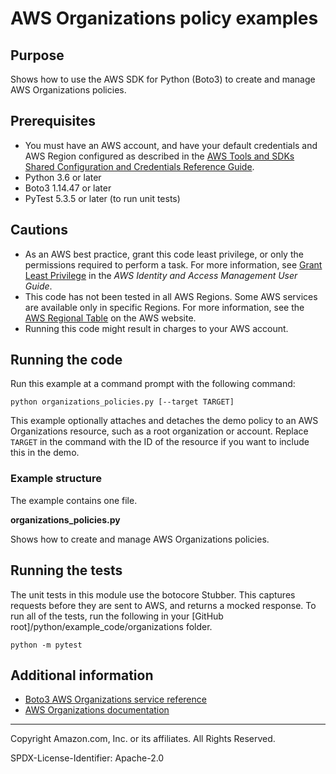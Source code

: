 # AWS Organizations policy examples

## Purpose

Shows how to use the AWS SDK for Python (Boto3) to create and manage AWS Organizations
policies.

## Prerequisites

- You must have an AWS account, and have your default credentials and AWS Region
  configured as described in the [AWS Tools and SDKs Shared Configuration and
  Credentials Reference Guide](https://docs.aws.amazon.com/credref/latest/refdocs/creds-config-files.html).
- Python 3.6 or later
- Boto3 1.14.47 or later
- PyTest 5.3.5 or later (to run unit tests)

## Cautions

- As an AWS best practice, grant this code least privilege, or only the 
  permissions required to perform a task. For more information, see 
  [Grant Least Privilege](https://docs.aws.amazon.com/IAM/latest/UserGuide/best-practices.html#grant-least-privilege) 
  in the *AWS Identity and Access Management 
  User Guide*.
- This code has not been tested in all AWS Regions. Some AWS services are 
  available only in specific Regions. For more information, see the 
  [AWS Regional Table](https://aws.amazon.com/about-aws/global-infrastructure/regional-product-services/)
  on the AWS website.
- Running this code might result in charges to your AWS account.


## Running the code

Run this example at a command prompt with the following command:

```
python organizations_policies.py [--target TARGET]
``` 

This example optionally attaches and detaches the demo policy to an AWS Organizations
resource, such as a root organization or account. Replace `TARGET` in the command with
the ID of the resource if you want to include this in the demo. 

### Example structure

The example contains one file.

**organizations_policies.py**

Shows how to create and manage AWS Organizations policies.

## Running the tests

The unit tests in this module use the botocore Stubber. This captures requests before 
they are sent to AWS, and returns a mocked response. To run all of the tests, 
run the following in your [GitHub root]/python/example_code/organizations 
folder.

```    
python -m pytest
```

## Additional information

- [Boto3 AWS Organizations service reference](https://boto3.amazonaws.com/v1/documentation/api/latest/reference/services/organizations.html)
- [AWS Organizations documentation](https://docs.aws.amazon.com/organizations/index.html)

---
Copyright Amazon.com, Inc. or its affiliates. All Rights Reserved.

SPDX-License-Identifier: Apache-2.0
